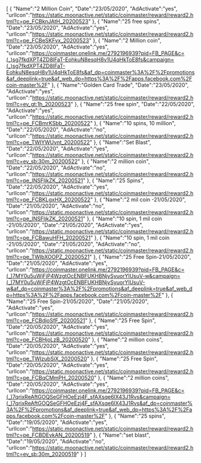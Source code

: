 [
    {
       "Name":"2 Million Coin",
       "Date":"23/05/2020",
       "AdActivate":"yes",
       "urlIcon":"https://static.moonactive.net/static/coinmaster/reward/reward2.html?c=pe_FCBknJAtH_20200523"
   },
    {
       "Name":"25 free spins",
       "Date":"23/05/2020",
       "AdActivate":"yes",
       "urlIcon":"https://static.moonactive.net/static/coinmaster/reward/reward2.html?c=pe_FCBeSKFvx_20200523"
   },
    {
       "Name":"2 Million coin",
       "Date":"23/05/2020",
       "AdActivate":"yes",
       "urlIcon":"https://coinmaster.onelink.me/2792196939?pid=FB_PAGE&c=(_)sg7fkdXPT4ZD8lFaT-EohkuN8esqH8v1U4qHkToE8fs&campaign=(_)sg7fkdXPT4ZD8lFaT-EohkuN8esqH8v1U4qHkToE8fs&af_dp=coinmaster%3A%2F%2Fpromotions&af_deeplink=true&af_web_dp=https%3A%2F%2Fapps.facebook.com%2Fcoin-master%2F"
   },
    {
       "Name":"Golden Card Trade",
       "Date":"23/05/2020",
       "AdActivate":"yes",
       "urlIcon":"https://static.moonactive.net/static/coinmaster/reward/reward2.html?c=ev_gt:1h_20200523"
   },
    {
       "Name":"25 free spin",
       "Date":"22/05/2020",
       "AdActivate":"yes",
       "urlIcon":"https://static.moonactive.net/static/coinmaster/reward/reward2.html?c=pe_FCBmrKSbb_20200522"
   },
    {
       "Name":"10 spins, 10 million",
       "Date":"22/05/2020",
       "AdActivate":"no",
       "urlIcon":"https://static.moonactive.net/static/coinmaster/reward/reward2.html?c=pe_TWIYWUvnt_20200522"
   },
    {
       "Name":"Set Blast",
       "Date":"22/05/2020",
       "AdActivate":"yes",
       "urlIcon":"https://static.moonactive.net/static/coinmaster/reward/reward2.html?c=ev_sb:30m_20200522"
   },
    {
       "Name":"2 million coin",
       "Date":"22/05/2020",
       "AdActivate":"no",
       "urlIcon":"https://static.moonactive.net/static/coinmaster/reward/reward2.html?c=pe_INSFljkZK_20200521"
   },
    {
       "Name":"25 Spins",
       "Date":"22/05/2020",
       "AdActivate":"yes",
       "urlIcon":"https://static.moonactive.net/static/coinmaster/reward/reward2.html?c=pe_FCBKLgxHX_20200522"
   },
    {
       "Name":"2 mil coin -21/05/2020",
       "Date":"21/05/2020",
       "AdActivate":"no",
       "urlIcon":"https://static.moonactive.net/static/coinmaster/reward/reward2.html?c=pe_INSFljkZK_20200521"
   },
    {
       "Name":"10 spin, 1 mil coin -21/05/2020",
       "Date":"21/05/2020",
       "AdActivate":"yes",
       "urlIcon":"https://static.moonactive.net/static/coinmaster/reward/reward2.html?c=pe_FCBawuHFH_20200521"
   },
    {
       "Name":"10 spin, 1 mil coin -21/05/2020",
       "Date":"21/05/2020",
       "AdActivate":"no",
       "urlIcon":"https://static.moonactive.net/static/coinmaster/reward/reward2.html?c=pe_TWIbXOOPZ_20200521"
   },
  {
       "Name":"25 Free Spin-21/05/2020",
       "Date":"21/05/2020",
       "AdActivate":"yes",
       "urlIcon":"https://coinmaster.onelink.me/2792196939?pid=FB_PAGE&c=(_)7MY0u5uWjFjP4WzgtOcENBFUKHBNjySyuorYlUsuV-w&campaign=(_)7MY0u5uWjFjP4WzgtOcENBFUKHBNjySyuorYlUsuV-w&af_dp=coinmaster%3A%2F%2Fpromotions&af_deeplink=true&af_web_dp=https%3A%2F%2Fapps.facebook.com%2Fcoin-master%2F"
   },
  {
       "Name":"25 Free Spin-21/05/2020",
       "Date":"21/05/2020",
       "AdActivate":"yes",
       "urlIcon":"https://static.moonactive.net/static/coinmaster/reward/reward2.html?c=pe_FCBdjoSfF_20200521"
   },
   {
       "Name":"25 Free Spin",
       "Date":"20/05/2020",
       "AdActivate":"yes",
       "urlIcon":"https://static.moonactive.net/static/coinmaster/reward/reward2.html?c=pe_FCBHjoLzB_20200520"
   },
   {
       "Name":"2 million coins",
       "Date":"20/05/2020",
       "AdActivate":"yes",
       "urlIcon":"https://static.moonactive.net/static/coinmaster/reward/reward2.html?c=pe_TWIzubSiX_20200520"
   },
   {
       "Name":"25 Free Spin",
       "Date":"20/05/2020",
       "AdActivate":"yes",
       "urlIcon":"https://static.moonactive.net/static/coinmaster/reward/reward2.html?c=pe_FCBqCMmPH_20200520"
   },
   {
       "Name":"2 million coins",
       "Date":"20/05/2020",
       "AdActivate":"yes",
       "urlIcon":"https://coinmaster.onelink.me/2792196939?pid=FB_PAGE&c=(_)7qrixReAftGOQSeGFHOeEzj4F_sfAXsqe6lX43J1Rvs&campaign=(_)7qrixReAftGOQSeGFHOeEzj4F_sfAXsqe6lX43J1Rvs&af_dp=coinmaster%3A%2F%2Fpromotions&af_deeplink=true&af_web_dp=https%3A%2F%2Fapps.facebook.com%2Fcoin-master%2F"
   },
   {
       "Name":"25 spins",
       "Date":"19/05/2020",
       "AdActivate":"yes",
       "urlIcon":"https://static.moonactive.net/static/coinmaster/reward/reward2.html?c=pe_FCBDEvkAN_20200519"
   },
   {
       "Name":"set blast",
       "Date":"19/05/2020",
       "AdActivate":"no",
       "urlIcon":"https://static.moonactive.net/static/coinmaster/reward/reward2.html?c=ev_sb:30m_20200519"
   }
]

